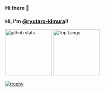 ### Hi there 👋

### Hi, I'm [@ryutaro-kimura](https://www.linkedin.com/in/%E9%BE%8D%E5%A4%AA%E9%83%8E-%E6%9C%A8%E6%9D%91-5610a5226/)!!

<p align="left"> 
  <img alt="github stats" height="150px" src="https://github-readme-stats.vercel.app/api?username=ryutaro-kimura&theme=onedark&show_icons=ture" />
  <img alt="Top Langs" height="150px" src="https://github-readme-stats.vercel.app/api/top-langs/?username=ryutaro-kimura&layout=compact&show_icons=true&theme=onedark" />
</p>

[![trophy](https://github-profile-trophy.vercel.app/?username=ryutaro-kimura&theme=onedark&column=7
)](https://github.com/ryo-ma/github-profile-trophy)

<!--
**ryutaro-kimura/ryutaro-kimura** is a ✨ _special_ ✨ repository because its `README.md` (this file) appears on your GitHub profile.

Here are some ideas to get you started:

- 🔭 I’m currently working on ...
- 🌱 I’m currently learning ...
- 👯 I’m looking to collaborate on ...
- 🤔 I’m looking for help with ...
- 💬 Ask me about ...
- 📫 How to reach me: ...
- 😄 Pronouns: ...
- ⚡ Fun fact: ...
-->
